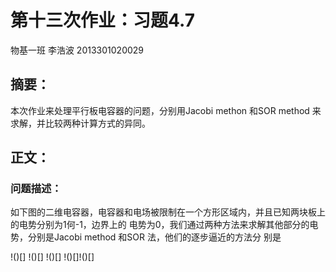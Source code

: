 # 第十三次作业：习题4.7
物基一班 李浩波 2013301020029
## 摘要：
本次作业来处理平行板电容器的问题，分别用Jacobi methon 和SOR method 来求解，并比较两种计算方式的异同。
## 正文：
### 问题描述：
如下图的二维电容器，电容器和电场被限制在一个方形区域内，并且已知两块板上的电势分别为1何-1，边界上的
电势为0，我们通过两种方法来求解其他部分的电势，分别是Jacobi method 和SOR 法，他们的逐步逼近的方法分
别是

!()[]
!()[]
!()[]
!()[]!()[]
